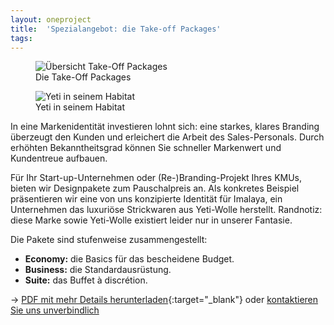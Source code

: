 ```yaml
---
layout: oneproject
title:  'Spezialangebot: die Take-off Packages'
tags:   
---
```


<aside>

<figure>
  <img src="/assets{{ page.url }}packages.jpg"
    srcset="/assets{{ page.url }}packages_2x.jpg 2x"
    alt="Übersicht Take-Off Packages">
  <figcaption>Die Take-Off Packages</figcaption>
</figure>

<figure>
  <img src="/assets{{ page.url }}yeti.jpg"
    srcset="/assets{{ page.url }}yeti_2x.jpg 2x"
    alt="Yeti in seinem Habitat">
  <figcaption>Yeti in seinem Habitat</figcaption>
</figure>

</aside>

In eine Markenidentität investieren lohnt sich: eine starkes, klares Branding überzeugt den Kunden und erleichert die Arbeit des Sales-Personals. Durch erhöhten Bekanntheitsgrad können Sie schneller Markenwert und Kundentreue aufbauen.

Für Ihr Start-up-Unternehmen oder (Re-)Branding-Projekt Ihres KMUs, bieten wir Designpakete zum Pauschalpreis an. Als konkretes Beispiel präsentieren wir eine von uns konzipierte Identität für Imalaya, ein Unternehmen das luxuriöse Strickwaren aus Yeti-Wolle herstellt. Randnotiz: diese Marke sowie Yeti-Wolle existiert leider nur in unserer Fantasie.

Die Pakete sind stufenweise zusammengestellt:
- **Economy:** die Basics für das bescheidene Budget.
- **Business:** die Standardausrüstung.
- **Suite:** das Buffet à dis­cré­ti­on.

&rarr; [PDF mit mehr Details herunterladen](/assets/images/studio_franklin_TakeOffPackages.pdf){:target="_blank"} oder [kontaktieren Sie uns unverbindlich](mailto:design@studio-franklin.com)
